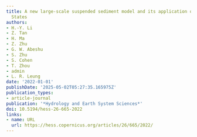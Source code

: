 ```yaml
---
title: A new large-scale suspended sediment model and its application over the United
  States
authors:
- H.-Y. Li
- Z. Tan
- H. Ma
- Z. Zhu
- G. W. Abeshu
- S. Zhu
- S. Cohen
- T. Zhou
- admin
- L. R. Leung
date: '2022-01-01'
publishDate: '2025-05-02T05:27:35.165975Z'
publication_types:
- article-journal
publication: '*Hydrology and Earth System Sciences*'
doi: 10.5194/hess-26-665-2022
links:
- name: URL
  url: https://hess.copernicus.org/articles/26/665/2022/
---
```

